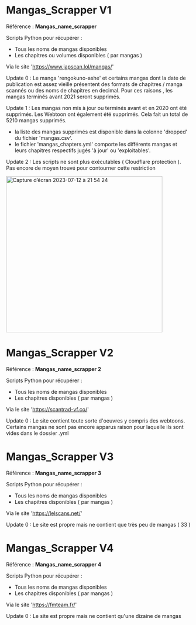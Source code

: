 # Mangas_Scrapper V1

Référence : **Mangas_name_scrapper**

Scripts Python pour récupérer :
- Tous les noms de mangas disponibles
- Les chapitres ou volumes disponibles ( par mangas )

Via le site 'https://www.japscan.lol/mangas/'

Update 0 : Le manga 'rengokuno-ashe' et certains mangas dont la date de publication est assez vieille présentent des formats de chapitres / manga scannés ou des noms de chapitres en decimal. Pour ces raisons , les mangas terminés avant 2021 seront supprimés.

Update 1 : Les mangas non mis à jour ou terminés avant et en 2020 ont été supprimés. Les Webtoon ont également été supprimés. Cela fait un total de 5210 mangas supprimés. 
- la liste des mangas supprimés est disponible dans la colonne 'dropped' du fichier 'mangas.csv'.
- le fichier 'mangas_chapters.yml' comporte les différents mangas et leurs chapitres respectifs jugés 'à jour' ou 'exploitables'.

Update 2 : Les scripts ne sont plus exécutables ( Cloudflare protection ). Pas encore de moyen trouvé pour contourner cette restriction

<img width="427" alt="Capture d’écran 2023-07-12 à 21 54 24" src="https://github.com/CAprogs/Manga_list_Scrapping/assets/104645407/2b701ade-62b4-4d01-bac2-6ceb00bef5c2">

# Mangas_Scrapper V2

Référence : **Mangas_name_scrapper 2**

Scripts Python pour récupérer :
- Tous les noms de mangas disponibles
- Les chapitres disponibles ( par mangas )

Via le site 'https://scantrad-vf.co/'

Update 0 : Le site contient toute sorte d'oeuvres y compris des webtoons. Certains mangas ne sont pas encore apparus raison pour laquelle ils sont vides dans le dossier .yml

# Mangas_Scrapper V3

Référence : **Mangas_name_scrapper 3**

Scripts Python pour récupérer :
- Tous les noms de mangas disponibles
- Les chapitres disponibles ( par mangas )

Via le site 'https://lelscans.net/'

Update 0 : Le site est propre mais ne contient que très peu de mangas ( 33 )

# Mangas_Scrapper V4

Référence : **Mangas_name_scrapper 4**

Scripts Python pour récupérer :
- Tous les noms de mangas disponibles
- Les chapitres disponibles ( par mangas )

Via le site 'https://fmteam.fr/'

Update 0 : Le site est propre mais ne contient qu'une dizaine de mangas
